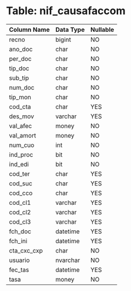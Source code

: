 # Table: nif_causafaccom

| Column Name | Data Type | Nullable |
|-------------|-----------|----------|
| recno | bigint | NO |
| ano_doc | char | NO |
| per_doc | char | NO |
| tip_doc | char | NO |
| sub_tip | char | NO |
| num_doc | char | NO |
| tip_mon | char | NO |
| cod_cta | char | YES |
| des_mov | varchar | YES |
| val_afec | money | NO |
| val_amort | money | NO |
| num_cuo | int | NO |
| ind_proc | bit | NO |
| ind_edi | bit | NO |
| cod_ter | char | YES |
| cod_suc | char | YES |
| cod_cco | char | YES |
| cod_cl1 | varchar | YES |
| cod_cl2 | varchar | YES |
| cod_cl3 | varchar | YES |
| fch_doc | datetime | YES |
| fch_ini | datetime | YES |
| cta_cxc_cxp | char | NO |
| usuario | nvarchar | NO |
| fec_tas | datetime | YES |
| tasa | money | NO |
